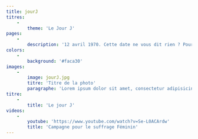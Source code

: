 ```yaml
---
title: jourJ
titres:
    -
        theme: 'Le Jour J'
pages:
    -
        description: '12 avril 1970. Cette date ne vous dit rien ? Pourtant, elle marque un tournant dans la vie des Valaisans et des Valaisannes. Ce dimanche-là, elles obtiennent le droit de vote et d’éligibilité, un peu moins d’une année avant de l’obtenir au niveau fédéral. 72.6% des Valaisans accordent ce droit à leurs épouses, soeurs, mères ou filles ; le Valais enregistre ainsi la plus forte majorité connue jusqu’à ce jour dans le cadre de l’introduction du suffrage féminin en matière cantonale. Cette date marque l’aboutissement de plus de 25 ans de revendications et de luttes. De la première motion de Peter von Roten au Grand Conseil en 1945 à la votation fédérale du 7 février 1971, le parcours des militant·e·s est en effet long. Pourtant, les protagonistes, à l’instar de Renée de Sépibus, présidente de l’Association valaisanne pour le suffrage féminin, n’ont jamais abandonné et, après des heures de débats tant au sein du Parlement qu’au sein de la population, les Valaisannes deviennent citoyennes.'
colors:
    -
        background: '#faca30'
images:
    -
        image: jourJ.jpg
        titre: 'Titre de la photo'
        paragraphe: 'Lorem ipsum dolor sit amet, consectetur adipisicing elit. Aliquam consequatur, dolor error est iure molestias necessitatibus quas voluptatem voluptates. Aliquid consequatur enim eveniet iusto laborum minima nihil quidem quis, vitae!'
titre:
    -
        title: 'Le jour J'
videos:
    -
        youtube: 'https://www.youtube.com/watch?v=Se-L0ACArdw'
        title: 'Campagne pour le suffrage Féminin'
---
```



